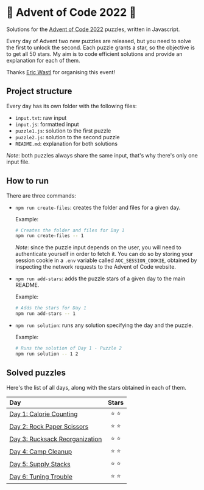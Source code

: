 # 🌲 Advent of Code 2022 🌲

Solutions for the [Advent of Code 2022](https://adventofcode.com/2022) puzzles, written in Javascript.

Every day of Advent two new puzzles are released, but you need to solve the first to unlock the second. Each puzzle grants a star, so the objective is to get all 50 stars. My aim is to code efficient solutions and provide an explanation for each of them.

Thanks [Eric Wastl](https://twitter.com/ericwastl) for organising this event!

## Project structure

Every day has its own folder with the following files:

-   `input.txt`: raw input
-   `input.js`: formatted input
-   `puzzle1.js`: solution to the first puzzle
-   `puzzle2.js`: solution to the second puzzle
-   `README.md`: explanation for both solutions

_Note_: both puzzles always share the same input, that's why there's only one input file.

## How to run

There are three commands:

-   `npm run create-files`: creates the folder and files for a given day.

    Example:

    ```sh
    # Creates the folder and files for Day 1
    npm run create-files -- 1
    ```

    _Note_: since the puzzle input depends on the user, you will need to authenticate yourself in order to fetch it. You can do so by storing your session cookie in a `.env` variable called `AOC_SESSION_COOKIE`, obtained by inspecting the network requests to the Advent of Code website.

-   `npm run add-stars`: adds the puzzle stars of a given day to the main README.

    Example:

    ```sh
    # Adds the stars for Day 1
    npm run add-stars -- 1
    ```

-   `npm run solution`: runs any solution specifying the day and the puzzle.

    Example:

    ```sh
    # Runs the solution of Day 1 - Puzzle 2
    npm run solution -- 1 2
    ```

## Solved puzzles

Here's the list of all days, along with the stars obtained in each of them.

| Day                                      |  Stars  |
| :--------------------------------------- | :-----: |
| [Day 1: Calorie Counting](./day1)        | ⭐️ ⭐️ |
| [Day 2: Rock Paper Scissors](./day2)     | ⭐️ ⭐️ |
| [Day 3: Rucksack Reorganization](./day3) | ⭐️ ⭐️ |
| [Day 4: Camp Cleanup](./day4)            | ⭐️ ⭐️ |
| [Day 5: Supply Stacks](./day5)           | ⭐️ ⭐️ |
| [Day 6: Tuning Trouble](./day6)          | ⭐️ ⭐️ |
